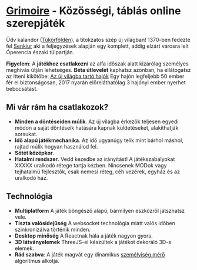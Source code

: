 # [Grimoire](https://aaronpowered.github.io/grimoire/) - Közösségi, táblás online szerepjáték

Üdv kalandor ([Tükörföldén](https://aaronpowered.github.io/grimoire/)), a titokzatos szép új világban! 1370-ben fedezte fel [Senkiur](http://.org/users/senkiur) aki a feljegyzések alapján egy komplett, addig elzárt városra lelt Óperencia északi túlpartján.

**Figyelem**: A **játékhoz csatlakozni** az alfa időszak alatt kizárólag személyes meghívás útján lehetséges. **Béta útlevelet** kaphatsz azonban, ha ellátogatsz az itteni kikötőbe: [Az új világba tartó hajók](https://.org/beta-keys) Egy hajón legfeljebb 50 ember fér el biztonságosan, 2017 nyarán előreláthatólag 3 hajónyi ember nyerhet bebocsátást.

## Mi vár rám ha csatlakozok?

- **Minden a döntéseiden múlik**. Az új világba érkezők teljesen egyedi módon a saját döntéseik hatására kapnak küldetéseket, alakíthatják sorsukat.
- **Idő alapú játékmechanika**. Az idő ugyanúgy telik mint bárhol máshol, rajtad múlik hogyan használod fel.
- **Sötét középkor**. 
- **Hatalmi rendszer**. Vedd kezedbe az irányítást! A játékszabályokat XXXXX uralkodó rétege tartja kézben. Nincsenek MODok vagy tejhatalmú fejlesztők, csak nemesi réteg, céh vezérek, egyház és az uralkodó ház.

## Technológia

- **Multiplatform** A játék böngésző alapú, bármilyen eszközről játszhatsz vele.
- **Tiszta valósidejűség** A websocket technológia miatt valós időben szinkronizálva történik minden.
- **Desktop minőség** A Reactnak hála a játék nagyon gyors.
- **3D látványelemek** ThreeJS-el készültek a játékot dekoráló 3D-s elemek.
- **Rád szabva**: A játék magvát egy dinamikus [személyiség mérő](http://.org) algoritmus alkotja.
